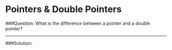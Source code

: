 # Pointers & Double Pointers

###Question:
What is the difference between a pointer and a double pointer?

---

###Solution: